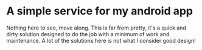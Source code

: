 # A simple service for my android app
Nothing here to see, move along. This is far from pretty, it's a quick and dirty solution designed to do the job with a minimum of work and maintenance. 
A lot of the solutions here is not what I consider good design!
